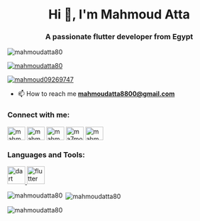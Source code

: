 <h1 align="center">Hi 👋, I'm Mahmoud Atta</h1>
<h3 align="center">A passionate flutter developer from Egypt</h3>

<p align="left"> <img src="https://komarev.com/ghpvc/?username=mahmoudatta80&label=Profile%20views&color=0e75b6&style=flat" alt="mahmoudatta80" /> </p>

<p align="left"> <a href="https://github.com/ryo-ma/github-profile-trophy"><img src="https://github-profile-trophy.vercel.app/?username=mahmoudatta80" alt="mahmoudatta80" /></a> </p>

<p align="left"> <a href="https://twitter.com/mahmoud09269747" target="blank"><img src="https://img.shields.io/twitter/follow/mahmoud09269747?logo=twitter&style=for-the-badge" alt="mahmoud09269747" /></a> </p>

- 📫 How to reach me **mahmoudatta8800@gmail.com**

<h3 align="left">Connect with me:</h3>
<p align="left">
<a href="https://twitter.com/mahmoud09269747" target="blank"><img align="center" src="https://raw.githubusercontent.com/rahuldkjain/github-profile-readme-generator/master/src/images/icons/Social/twitter.svg" alt="mahmoud09269747" height="30" width="40" /></a>
<a href="https://linkedin.com/in/mahmoudatta8800" target="blank"><img align="center" src="https://raw.githubusercontent.com/rahuldkjain/github-profile-readme-generator/master/src/images/icons/Social/linked-in-alt.svg" alt="mahmoudatta8800" height="30" width="40" /></a>
<a href="https://fb.com/mahmoudatta02" target="blank"><img align="center" src="https://raw.githubusercontent.com/rahuldkjain/github-profile-readme-generator/master/src/images/icons/Social/facebook.svg" alt="mahmoudatta02" height="30" width="40" /></a>
<a href="https://instagram.com/ma7moudatta_" target="blank"><img align="center" src="https://raw.githubusercontent.com/rahuldkjain/github-profile-readme-generator/master/src/images/icons/Social/instagram.svg" alt="ma7moudatta_" height="30" width="40" /></a>
<a href="https://www.youtube.com/c/mahmoud atta | محمود عطا" target="blank"><img align="center" src="https://raw.githubusercontent.com/rahuldkjain/github-profile-readme-generator/master/src/images/icons/Social/youtube.svg" alt="mahmoud atta | محمود عطا" height="30" width="40" /></a>
</p>

<h3 align="left">Languages and Tools:</h3>
<p align="left"> <a href="https://dart.dev" target="_blank" rel="noreferrer"> <img src="https://www.vectorlogo.zone/logos/dartlang/dartlang-icon.svg" alt="dart" width="40" height="40"/> </a> <a href="https://flutter.dev" target="_blank" rel="noreferrer"> <img src="https://www.vectorlogo.zone/logos/flutterio/flutterio-icon.svg" alt="flutter" width="40" height="40"/> </a> </p>

<p><img align="left" src="https://github-readme-stats.vercel.app/api/top-langs?username=mahmoudatta80&show_icons=true&locale=en&layout=compact" alt="mahmoudatta80" /></p>

<p>&nbsp;<img align="center" src="https://github-readme-stats.vercel.app/api?username=mahmoudatta80&show_icons=true&locale=en" alt="mahmoudatta80" /></p>

<p><img align="center" src="https://github-readme-streak-stats.herokuapp.com/?user=mahmoudatta80&" alt="mahmoudatta80" /></p>
